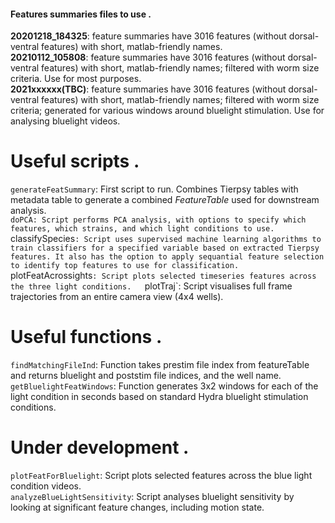 #### Features summaries files to use . 

**20201218_184325**: feature summaries have 3016 features (without dorsal-ventral features) with short, matlab-friendly names.  
**20210112_105808**: feature summaries have 3016 features (without dorsal-ventral features) with short, matlab-friendly names; filtered with worm size criteria. Use for most purposes.  
**2021xxxxxx(TBC)**: feature summaries have 3016 features (without dorsal-ventral features) with short, matlab-friendly names; filtered with worm size criteria; generated for various windows around bluelight stimulation. Use for analysing bluelight videos.

# Useful scripts . 

`generateFeatSummary`: First script to run. Combines Tierpsy tables with metadata table to generate a combined *FeatureTable* used for downstream analysis.  
`doPCA: Script performs PCA analysis, with options to specify which features, which strains, and which light conditions to use.  
`classifySpecies`: Script uses supervised machine learning algorithms to train classifiers for a specified variable based on extracted Tierpsy features. It also has the option to apply sequantial feature selection to identify top features to use for classification.  
`plotFeatAcrossights`: Script plots selected timeseries features across the three light conditions.  
`plotTraj`: Script visualises full frame trajectories from an entire camera view (4x4 wells).  

# Useful functions . 

`findMatchingFileInd`: Function takes prestim file index from featureTable and returns bluelight and poststim file indices, and the well name.  
`getBluelightFeatWindows`: Function generates 3x2 windows for each of the light condition in seconds based on standard Hydra bluelight stimulation conditions.  

# Under development .  

`plotFeatForBluelight`: Script plots selected features across the blue light condition videos.  
`analyzeBlueLightSensitivity`: Script analyses bluelight sensitivity by looking at significant feature changes, including motion state.  